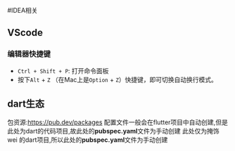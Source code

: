 #IDEA相关
## VScode
### 编辑器快捷键
- `Ctrl + Shift + P`: 打开命令面板
- 按下`Alt` + `Z` （在Mac上是`Option` + `Z`）快捷键，即可切换自动换行模式。

## dart生态
包资源:https://pub.dev/packages
配置文件一般会在flutter项目中自动创建,但是此处为dart的代码项目,故此处的**pubspec.yaml**文件为手动创建
此处仅为掩饰wei 的dart项目,所以此处的**pubspec.yaml**文件为手动创建
